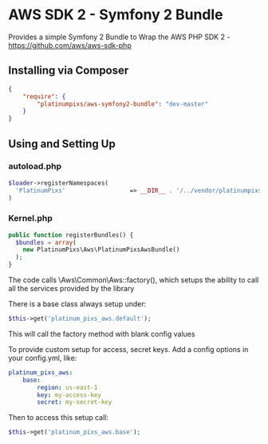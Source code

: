 AWS SDK 2 - Symfony 2 Bundle
===================

Provides a simple Symfony 2 Bundle to Wrap the AWS PHP SDK 2 - https://github.com/aws/aws-sdk-php

## Installing via Composer

```json
{
    "require": {
        "platinumpixs/aws-symfony2-bundle": "dev-master"
    }
}
```

## Using and Setting Up

### autoload.php
```php
$loader->registerNamespaces(
  'PlatinumPixs'                  => __DIR__ . '/../vendor/platinumpixs'
)
```

### Kernel.php
```php
public function registerBundles() {
  $bundles = array(
    new PlatinumPixs\Aws\PlatinumPixsAwsBundle()
  );
}
```

The code calls \Aws\Common\Aws::factory(), which setups the ability to call all the services provided by the library

There is a base class always setup under:

```php
$this->get('platinum_pixs_aws.default');
```

This will call the factory method with blank config values

To provide custom setup for access, secret keys. Add a config options in your config.yml, like:

```yaml
platinum_pixs_aws:
    base:
        region: us-east-1
        key: my-access-key
        secret: my-secret-key
```

Then to access this setup call:

```php
$this->get('platinum_pixs_aws.base');
```
